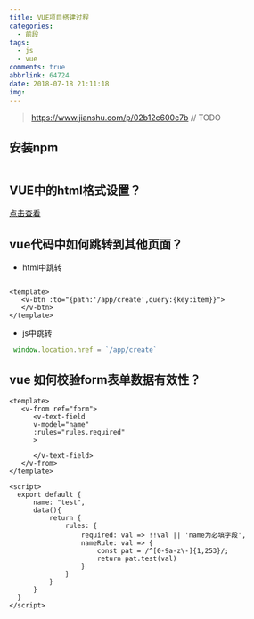 ```yaml
---
title: VUE项目搭建过程
categories:
  - 前段
tags:
  - js
  - vue
comments: true
abbrlink: 64724
date: 2018-07-18 21:11:18
img:
---
```


> https://www.jianshu.com/p/02b12c600c7b
// TODO
## 安装npm
```
```
## VUE中的html格式设置？
[点击查看](https://vuetifyjs.com/zh-Hans/components/grids)

## vue代码中如何跳转到其他页面？
- html中跳转
````vue

<template>
   <v-btn :to="{path:'/app/create',query:{key:item}}">
   </v-btn>
</template>

````
- js中跳转
```javascript
 window.location.href = `/app/create`

```

## vue 如何校验form表单数据有效性？
````vue
<template>
   <v-from ref="form">
      <v-text-field 
      v-model="name"
      :rules="rules.required"
      >
      
      </v-text-field>
   </v-from>
</template>

<script>
  export default {
      name: "test",
      data(){
          return {
              rules: {                 
                  required: val => !!val || 'name为必填字段',
                  nameRule: val => {
                      const pat = /^[0-9a-z\-]{1,253}/;
                      return pat.test(val)
                  }
              }
          }
      }
  }
</script>

````



